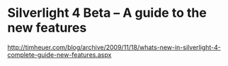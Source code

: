 <!--
id: 249257271
link: http://kevinisom.info/post/249257271/silverlight-4-beta-a-guide-to-the-new-features
slug: silverlight-4-beta-a-guide-to-the-new-features
date: Thu Nov 19 2009 17:36:14 GMT+1300 (NZDT)
raw: {"blog_name":"kevinisom","id":249257271,"post_url":"http://kevinisom.info/post/249257271/silverlight-4-beta-a-guide-to-the-new-features","slug":"silverlight-4-beta-a-guide-to-the-new-features","type":"link","date":"2009-11-19 04:36:14 GMT","timestamp":1258605374,"state":"published","format":"html","reblog_key":"3dJQaXhr","tags":[],"short_url":"http://tmblr.co/Zw68YyEsrqt","highlighted":[],"feed_item":"http://timheuer.com/blog/archive/2009/11/18/whats-new-in-silverlight-4-complete-guide-new-features.aspx","from_feed_id":"650234","note_count":0,"title":"Silverlight 4 Beta – A guide to the new features","url":"http://timheuer.com/blog/archive/2009/11/18/whats-new-in-silverlight-4-complete-guide-new-features.aspx","description":""}
publish: 2009-11-019
tags: 
title: Silverlight 4 Beta – A guide to the new features
-->


Silverlight 4 Beta – A guide to the new features
================================================

<http://timheuer.com/blog/archive/2009/11/18/whats-new-in-silverlight-4-complete-guide-new-features.aspx>


